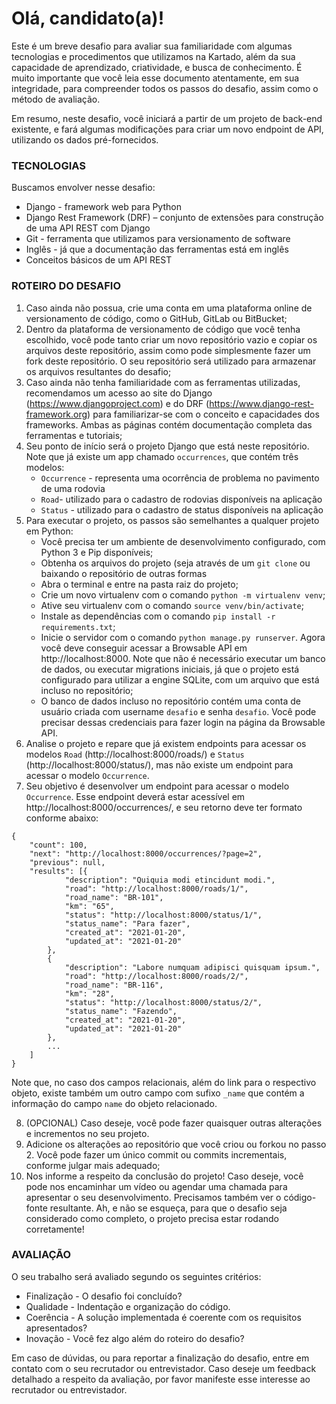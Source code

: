 # Olá, candidato(a)!

Este é um breve desafio para avaliar sua familiaridade com algumas tecnologias e procedimentos que utilizamos na Kartado, além da sua capacidade de aprendizado, criatividade, e busca de conhecimento. É muito importante que você leia esse documento atentamente, em sua integridade, para compreender todos os passos do desafio, assim como o método de avaliação.

Em resumo, neste desafio, você iniciará a partir de um projeto de back-end existente, e fará algumas modificações para criar um novo endpoint de API, utilizando os dados pré-fornecidos.

### TECNOLOGIAS

Buscamos envolver nesse desafio:

- Django - framework web para Python
- Django Rest Framework (DRF) – conjunto de extensões para construção de uma API REST com Django
- Git - ferramenta que utilizamos para versionamento de software
- Inglês - já que a documentação das ferramentas está em inglês
- Conceitos básicos de um API REST

### ROTEIRO DO DESAFIO

1. Caso ainda não possua, crie uma conta em uma plataforma online de versionamento de código, como o GitHub, GitLab ou BitBucket;
2. Dentro da plataforma de versionamento de código que você tenha escolhido, você pode tanto criar um novo repositório vazio e copiar os arquivos deste repositório, assim como pode simplesmente fazer um fork deste repositório. O seu repositório será utilizado para armazenar os arquivos resultantes do desafio;
3. Caso ainda não tenha familiaridade com as ferramentas utilizadas, recomendamos um acesso ao site do Django (https://www.djangoproject.com) e do DRF (https://www.django-rest-framework.org) para familiarizar-se com o conceito e capacidades dos frameworks. Ambas as páginas contém documentação completa das ferramentas e tutoriais;
4. Seu ponto de início será o projeto Django que está neste repositório. Note que já existe um app chamado `occurrences`, que contém três modelos:
   - `Occurrence` - representa uma ocorrência de problema no pavimento de uma rodovia
   - `Road`- utilizado para o cadastro de rodovias disponíveis na aplicação
   - `Status` - utilizado para o cadastro de status disponíveis na aplicação
5. Para executar o projeto, os passos são semelhantes a qualquer projeto em Python:
   - Você precisa ter um ambiente de desenvolvimento configurado, com Python 3 e Pip disponíveis;
   - Obtenha os arquivos do projeto (seja através de um `git clone` ou baixando o repositório de outras formas
   - Abra o terminal e entre na pasta raiz do projeto;
   - Crie um novo virtualenv com o comando `python -m virtualenv venv`;
   - Ative seu virtualenv com o comando `source venv/bin/activate`;
   - Instale as dependências com o comando `pip install -r requirements.txt`;
   - Inicie o servidor com o comando `python manage.py runserver`. Agora você deve conseguir acessar a Browsable API em http://localhost:8000. Note que não é necessário executar um banco de dados, ou executar migrations iniciais, já que o projeto está configurado para utilizar a engine SQLite, com um arquivo que está incluso no repositório;
   - O banco de dados incluso no repositório contém uma conta de usuário criada com username `desafio` e senha `desafio`. Você pode precisar dessas credenciais para fazer login na página da Browsable API.
6. Analise o projeto e repare que já existem endpoints para acessar os modelos `Road` (http://localhost:8000/roads/) e `Status` (http://localhost:8000/status/), mas não existe um endpoint para acessar o modelo `Occurrence`.
7. Seu objetivo é desenvolver um endpoint para acessar o modelo `Occurrence`. Esse endpoint deverá estar acessível em http://localhost:8000/occurrences/, e seu retorno deve ter formato conforme abaixo:

```
{
	"count": 100,
	"next": "http://localhost:8000/occurrences/?page=2",
	"previous": null,
	"results": [{
			"description": "Quiquia modi etincidunt modi.",
			"road": "http://localhost:8000/roads/1/",
			"road_name": "BR-101",
			"km": "65",
			"status": "http://localhost:8000/status/1/",
			"status_name": "Para fazer",
			"created_at": "2021-01-20",
			"updated_at": "2021-01-20"
		},
		{
			"description": "Labore numquam adipisci quisquam ipsum.",
			"road": "http://localhost:8000/roads/2/",
			"road_name": "BR-116",
			"km": "28",
			"status": "http://localhost:8000/status/2/",
			"status_name": "Fazendo",
			"created_at": "2021-01-20",
			"updated_at": "2021-01-20"
		},
		...
	]
}
```

Note que, no caso dos campos relacionais, além do link para o respectivo objeto, existe também um outro campo com sufixo `_name` que contém a informação do campo `name` do objeto relacionado.

8. (OPCIONAL) Caso deseje, você pode fazer quaisquer outras alterações e incrementos no seu projeto.
9. Adicione os alterações ao repositório que você criou ou forkou no passo 2. Você pode fazer um único commit ou commits incrementais, conforme julgar mais adequado;
10. Nos informe a respeito da conclusão do projeto! Caso deseje, você pode nos encaminhar um vídeo ou agendar uma chamada para apresentar o seu desenvolvimento. Precisamos também ver o código-fonte resultante. Ah, e não se esqueça, para que o desafio seja considerado como completo, o projeto precisa estar rodando corretamente!

### AVALIAÇÃO

O seu trabalho será avaliado segundo os seguintes critérios:

- Finalização - O desafio foi concluído?
- Qualidade - Indentação e organização do código.
- Coerência - A solução implementada é coerente com os requisitos apresentados?
- Inovação - Você fez algo além do roteiro do desafio?

Em caso de dúvidas, ou para reportar a finalização do desafio, entre em contato com o seu recrutador ou entrevistador. Caso deseje um feedback detalhado a respeito da avaliação, por favor manifeste esse interesse ao recrutador ou entrevistador.
